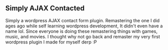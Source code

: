 ## Simply AJAX Contacted
Simply a wordpress AJAX contact form plugin. Remastering the one I did ages ago while self learning wordpress development, It didn't even have a name lol. Since everyone is doing these remastering things with games, music, and movies. I thought why not go back and remaster my very first wordpress plugin I made for myself derp :P   
